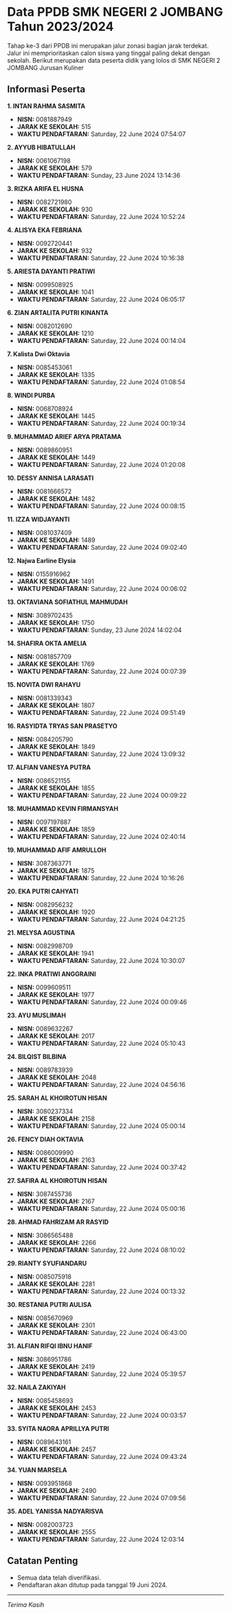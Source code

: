 # Data PPDB SMK NEGERI 2 JOMBANG Tahun 2023/2024
Tahap ke-3 dari PPDB ini merupakan jalur zonasi bagian jarak terdekat. Jalur ini memprioritaskan calon siswa yang tinggal paling dekat dengan sekolah.
Berikut merupakan data peserta didik yang lolos di SMK NEGERI 2 JOMBANG Jurusan Kuliner

## Informasi Peserta 
**1. INTAN RAHMA SASMITA**
- **NISN:** 0081887949
- **JARAK KE SEKOLAH:** 515
- **WAKTU PENDAFTARAN:** Saturday, 22 June 2024 07:54:07

**2. AYYUB HIBATULLAH**
- **NISN:** 0061067198
- **JARAK KE SEKOLAH:** 579
- **WAKTU PENDAFTARAN:** Sunday, 23 June 2024 13:14:36

**3. RIZKA ARIFA EL HUSNA**
- **NISN:** 0082721980
- **JARAK KE SEKOLAH:** 930
- **WAKTU PENDAFTARAN:** Saturday, 22 June 2024 10:52:24

**4. ALISYA EKA FEBRIANA**
- **NISN:** 0092720441
- **JARAK KE SEKOLAH:** 932
- **WAKTU PENDAFTARAN:** Saturday, 22 June 2024 10:16:38

**5. ARIESTA DAYANTI PRATIWI**
- **NISN:** 0099508925
- **JARAK KE SEKOLAH:** 1041
- **WAKTU PENDAFTARAN:** Saturday, 22 June 2024 06:05:17

**6. ZIAN ARTALITA PUTRI KINANTA**
- **NISN:** 0082012690
- **JARAK KE SEKOLAH:** 1210
- **WAKTU PENDAFTARAN:** Saturday, 22 June 2024 00:14:04

**7. Kalista Dwi Oktavia**
- **NISN:** 0085453061
- **JARAK KE SEKOLAH:** 1335
- **WAKTU PENDAFTARAN:** Saturday, 22 June 2024 01:08:54

**8. WINDI PURBA**
- **NISN:** 0068708924
- **JARAK KE SEKOLAH:** 1445
- **WAKTU PENDAFTARAN:** Saturday, 22 June 2024 00:19:34

**9. MUHAMMAD ARIEF ARYA PRATAMA**
- **NISN:** 0089860951
- **JARAK KE SEKOLAH:** 1449
- **WAKTU PENDAFTARAN:** Saturday, 22 June 2024 01:20:08

**10. DESSY ANNISA LARASATI**
- **NISN:** 0081666572
- **JARAK KE SEKOLAH:** 1482
- **WAKTU PENDAFTARAN:** Saturday, 22 June 2024 00:08:15

**11. IZZA WIDJAYANTI**
- **NISN:** 0081037409
- **JARAK KE SEKOLAH:** 1489
- **WAKTU PENDAFTARAN:** Saturday, 22 June 2024 09:02:40

**12. Najwa Earline Elysia**
- **NISN:** 0155916962
- **JARAK KE SEKOLAH:** 1491
- **WAKTU PENDAFTARAN:** Saturday, 22 June 2024 00:06:02

**13. OKTAVIANA SOFIATHUL MAHMUDAH**
- **NISN:** 3089702435
- **JARAK KE SEKOLAH:** 1750
- **WAKTU PENDAFTARAN:** Sunday, 23 June 2024 14:02:04

**14. SHAFIRA OKTA AMELIA**
- **NISN:** 0081857709
- **JARAK KE SEKOLAH:** 1769
- **WAKTU PENDAFTARAN:** Saturday, 22 June 2024 00:07:39

**15. NOVITA DWI RAHAYU**
- **NISN:** 0081339343
- **JARAK KE SEKOLAH:** 1807
- **WAKTU PENDAFTARAN:** Saturday, 22 June 2024 09:51:49

**16. RASYIDTA TRYAS SAN PRASETYO**
- **NISN:** 0084205790
- **JARAK KE SEKOLAH:** 1849
- **WAKTU PENDAFTARAN:** Saturday, 22 June 2024 13:09:32

**17. ALFIAN VANESYA PUTRA**
- **NISN:** 0086521155
- **JARAK KE SEKOLAH:** 1855
- **WAKTU PENDAFTARAN:** Saturday, 22 June 2024 00:09:22

**18. MUHAMMAD KEVIN FIRMANSYAH**
- **NISN:** 0097197887
- **JARAK KE SEKOLAH:** 1859
- **WAKTU PENDAFTARAN:** Saturday, 22 June 2024 02:40:14

**19. MUHAMMAD AFIF AMRULLOH**
- **NISN:** 3087363771
- **JARAK KE SEKOLAH:** 1875
- **WAKTU PENDAFTARAN:** Saturday, 22 June 2024 10:16:26

**20. EKA PUTRI CAHYATI**
- **NISN:** 0082956232
- **JARAK KE SEKOLAH:** 1920
- **WAKTU PENDAFTARAN:** Saturday, 22 June 2024 04:21:25

**21. MELYSA AGUSTINA**
- **NISN:** 0082998709
- **JARAK KE SEKOLAH:** 1941
- **WAKTU PENDAFTARAN:** Saturday, 22 June 2024 10:30:07

**22. INKA PRATIWI ANGGRAINI**
- **NISN:** 0099609511
- **JARAK KE SEKOLAH:** 1977
- **WAKTU PENDAFTARAN:** Saturday, 22 June 2024 00:09:46

**23. AYU MUSLIMAH**
- **NISN:** 0089632267
- **JARAK KE SEKOLAH:** 2017
- **WAKTU PENDAFTARAN:** Saturday, 22 June 2024 05:10:43

**24. BILQIST BILBINA**
- **NISN:** 0089783939
- **JARAK KE SEKOLAH:** 2048
- **WAKTU PENDAFTARAN:** Saturday, 22 June 2024 04:56:16

**25. SARAH AL KHOIROTUN HISAN**
- **NISN:** 3080237334
- **JARAK KE SEKOLAH:** 2158
- **WAKTU PENDAFTARAN:** Saturday, 22 June 2024 05:00:14

**26. FENCY DIAH OKTAVIA**
- **NISN:** 0086009990
- **JARAK KE SEKOLAH:** 2163
- **WAKTU PENDAFTARAN:** Saturday, 22 June 2024 00:37:42

**27. SAFIRA AL KHOIROTUN HISAN**
- **NISN:** 3087455736
- **JARAK KE SEKOLAH:** 2167
- **WAKTU PENDAFTARAN:** Saturday, 22 June 2024 05:00:16

**28. AHMAD FAHRIZAM AR RASYID**
- **NISN:** 3086565488
- **JARAK KE SEKOLAH:** 2266
- **WAKTU PENDAFTARAN:** Saturday, 22 June 2024 08:10:02

**29. RIANTY SYUFIANDARU**
- **NISN:** 0085075918
- **JARAK KE SEKOLAH:** 2281
- **WAKTU PENDAFTARAN:** Saturday, 22 June 2024 00:13:32

**30. RESTANIA PUTRI AULISA**
- **NISN:** 0085670969
- **JARAK KE SEKOLAH:** 2301
- **WAKTU PENDAFTARAN:** Saturday, 22 June 2024 06:43:00

**31. ALFIAN RIFQI IBNU HANIF**
- **NISN:** 3086951786
- **JARAK KE SEKOLAH:** 2419
- **WAKTU PENDAFTARAN:** Saturday, 22 June 2024 05:39:57

**32. NAILA ZAKIYAH**
- **NISN:** 0085458693
- **JARAK KE SEKOLAH:** 2453
- **WAKTU PENDAFTARAN:** Saturday, 22 June 2024 00:03:57

**33. SYITA NAORA APRILLYA PUTRI**
- **NISN:** 0089643161
- **JARAK KE SEKOLAH:** 2457
- **WAKTU PENDAFTARAN:** Saturday, 22 June 2024 09:43:24

**34. YUAN MARSELA**
- **NISN:** 0093951868
- **JARAK KE SEKOLAH:** 2490
- **WAKTU PENDAFTARAN:** Saturday, 22 June 2024 07:09:56

**35. ADEL YANISSA NADYARISVA**
- **NISN:** 0082003723
- **JARAK KE SEKOLAH:** 2555
- **WAKTU PENDAFTARAN:** Saturday, 22 June 2024 12:03:14

## Catatan Penting

- Semua data telah diverifikasi.
- Pendaftaran akan ditutup pada tanggal 19 Juni 2024.
---
_Terima Kasih_